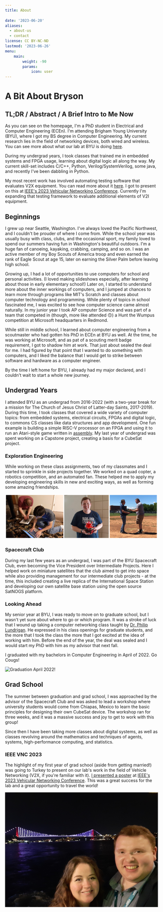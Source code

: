 ```yaml
---
title: About

date: '2023-06-20'
aliases:
  - about-us
  - contact
license: CC BY-NC-ND
lastmod: '2023-06-26'
menu:
    main: 
        weight: -90
        params:
            icon: user
---
```


# A Bit About Bryson

## TL;DR / Abstract / A Brief Intro to Me Now

As you can see on the homepage, I'm a PhD student in Electrical and Computer Engineering (ECEn). I'm attending Brigham Young University (BYU), where I got my BS degree in Computer Engineering. My current research lies in the field of networking devices, both wired and wireless. You can see more about what our lab at BYU is doing [here](https://netlab.byu.edu).

During my undergrad years, I took classes that trained me in embedded systems and FPGA usage, learning about digital logic all along the way. My current skill-set includes C/C++, Python, Verilog/SystemVerilog, some java, and recently I've been dabbling in Python.

My most recent work has involved automating testing software that evaluates V2X equipment. You can read more about it [here](https://ieeexplore.ieee.org/document/10136347). I got to present on this at [IEEE's 2023 Vehicular Networking Conference](https://ieee-vnc.org/2023/). Currently I'm expanding that testing framework to evaluate additional elements of V2I equipment.

## Beginnings

I grew up near Seattle, Washington. I've always loved the Pacific Northwest, and I couldn't be prouder of where I come from. While the school year was usually busy with class, clubs, and the occasional sport, my family loved to spend our summers having fun in Washington's beautiful outdoors. I'm a huge fan of canoeing, kayaking, crabbing, camping, and so on. I was an active member of my Boy Scouts of America troop and even earned the rank of Eagle Scout at age 15, later on earning the Silver Palm before leaving high school.

Growing up, I had a lot of opportunities to use computers for school and personal activities. (I loved making slideshows especially, after learning about those in early elementary school!) Later on, I started to understand more about the inner workings of computers, and I jumped at chances to learn more through programs like MIT's Scratch and classes about computer technology and programming. While plenty of topics in school fascinated me, I was excited to see how computer science came almost naturally. In my junior year I took AP computer Science and was part of a team that competed in (though, more like attended 🙃) a Hunt the Wumpus competition at Microsoft headquarters in Redmond.

While still in middle school, I learned about computer engineering from a scoutmaster who had gotten his PhD in ECEn at BYU as well. At the time, he was working at Microsoft, and as pat of a scouting merit badge requirement, I got to shadow him at work. That just about sealed the deal for me. I had figured by that point that I wanted to do something with computers, and I liked the balance that I would get to strike between software and hardware as a computer engineer.

By the time I left home for BYU, I already had my major declared, and I couldn't wait to start a whole new journey.

## Undergrad Years

I attended BYU as an undergrad from 2016-2022 (with a two-year break for a mission for The Church of Jesus Christ of Latter-day Saints, 2017-2019). During this time, I took classes that covered a wide variety of computer topics: from embedded systems, electrical circuits, FPGAs and digital logic, to commons CS classes like data structures and app development. One fun example is building a simple RISC-V processor on an FPGA and using it to run an Atari-style game written in [assembly](https://github.com/schielb/galaga323/blob/master/galaga.s). My last year of undergrad was spent working on a Capstone project, creating a basis for a CubeSat project.

### Exploration Engineering

While working on these class assignments, two of my classmates and I started to sprinkle in side projects together. We worked on a quad copter, a robotics competition, and an automated fan. These helped me to apply my developing engineering skills in new and exciting ways, as well as forming some amazing friendships.

![Exploration Engineering - My friends Adam Hales (left) and Anthony Glad (right) and I worked together on multiple personal and class projects. We even had our own website for a minute under the group name of Exploration Engineering.](exploration-eng.png)

### Spacecraft Club

During my last few years as an undergrad, I was part of the BYU Spacecraft Club, even becoming the Vice President over Intermediate Projects. Here I helped work on miniature satellites that the club aimed to get into space while also providing management for our intermediate club projects - at the time, this included creating a live replica of the International Space Station and developing our own satellite base station using the open source SatNOGS platform.

### Looking Ahead

My senior year at BYU, I was ready to move on to graduate school, but I wasn't yet sure about where to go or which program. It was a stroke of luck that I wound up taking a computer networking class taught by [Dr. Philip Lundrigan](https://philip.lundrigan.org/). He expressed in his class openings for graduate students, and the more that I took the class the more that I got excited at the idea of working with him. Before the end of the year, the deal was sealed and I would start my PhD with him as my advisor that next fall.

I graduated with my bachelors in Computer Engineering in April of 2022. Go Cougs!

![Graduation April 2022!](graduation.jpg)

## Grad School

The summer between graduation and grad school, I was approached by the advisor of the Spacecraft Club and was asked to lead a workshop where university students would come from Chiapas, Mexico to learn the basic principles for designing their own CubeSat device. The workshop ran for three weeks, and it was a massive success and joy to get to work with this group!

Since then I have been taking more classes about digital systems, as well as classes revolving around the mathematics and techniques of agents, systems, high-performance computing, and statistics.

### IEEE VNC 2023

The highlight of my first year of grad school (aside from getting married!) was going to Turkey to present on our lab's work in the field of Vehicle Networking (V2X, if you're familiar with it). [I presented a poster](https://ieeexplore.ieee.org/document/10136347) at [IEEE's 2023 Vehicular Networking Conference](https://ieee-vnc.org/2023/). This was a great success for the lab and a great opportunity to travel the world!

![To my everlasting dismay I forgot to get a photo of myself during the poster session... so go ahead and enjoy this on of my wife, Kelli, and me taking a cruise with the rest of the conference along the Bosporus Strait!](turkey.jpg)